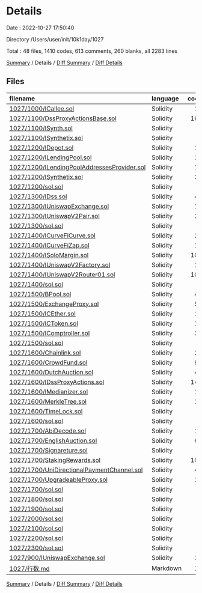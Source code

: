 # Details

Date : 2022-10-27 17:50:40

Directory /Users/user/init/10k1day/1027

Total : 48 files,  1410 codes, 613 comments, 260 blanks, all 2283 lines

[Summary](results.md) / Details / [Diff Summary](diff.md) / [Diff Details](diff-details.md)

## Files
| filename | language | code | comment | blank | total |
| :--- | :--- | ---: | ---: | ---: | ---: |
| [1027/1000/ICallee.sol](/1027/1000/ICallee.sol) | Solidity | 11 | 15 | 5 | 31 |
| [1027/1100/DssProxyActionsBase.sol](/1027/1100/DssProxyActionsBase.sol) | Solidity | 168 | 28 | 38 | 234 |
| [1027/1100/ISynth.sol](/1027/1100/ISynth.sol) | Solidity | 7 | 5 | 5 | 17 |
| [1027/1100/ISynthetix.sol](/1027/1100/ISynthetix.sol) | Solidity | 9 | 0 | 8 | 17 |
| [1027/1200/IDepot.sol](/1027/1200/IDepot.sol) | Solidity | 14 | 12 | 2 | 28 |
| [1027/1200/ILendingPool.sol](/1027/1200/ILendingPool.sol) | Solidity | 17 | 16 | 4 | 37 |
| [1027/1200/ILendingPoolAddressesProvider.sol](/1027/1200/ILendingPoolAddressesProvider.sol) | Solidity | 11 | 9 | 3 | 23 |
| [1027/1200/ISynthetix.sol](/1027/1200/ISynthetix.sol) | Solidity | 22 | 19 | 3 | 44 |
| [1027/1200/sol.sol](/1027/1200/sol.sol) | Solidity | 0 | 0 | 1 | 1 |
| [1027/1300/IDss.sol](/1027/1300/IDss.sol) | Solidity | 48 | 23 | 8 | 79 |
| [1027/1300/IUniswapExchange.sol](/1027/1300/IUniswapExchange.sol) | Solidity | 17 | 14 | 3 | 34 |
| [1027/1300/IUniswapV2Pair.sol](/1027/1300/IUniswapV2Pair.sol) | Solidity | 29 | 19 | 4 | 52 |
| [1027/1300/sol.sol](/1027/1300/sol.sol) | Solidity | 0 | 0 | 1 | 1 |
| [1027/1400/ICurveFiCurve.sol](/1027/1400/ICurveFiCurve.sol) | Solidity | 28 | 25 | 4 | 57 |
| [1027/1400/ICurveFiZap.sol](/1027/1400/ICurveFiZap.sol) | Solidity | 11 | 9 | 2 | 22 |
| [1027/1400/ISoloMargin.sol](/1027/1400/ISoloMargin.sol) | Solidity | 106 | 64 | 17 | 187 |
| [1027/1400/IUniswapV2Factory.sol](/1027/1400/IUniswapV2Factory.sol) | Solidity | 10 | 7 | 4 | 21 |
| [1027/1400/IUniswapV2Router01.sol](/1027/1400/IUniswapV2Router01.sol) | Solidity | 100 | 16 | 3 | 119 |
| [1027/1400/sol.sol](/1027/1400/sol.sol) | Solidity | 0 | 0 | 1 | 1 |
| [1027/1500/BPool.sol](/1027/1500/BPool.sol) | Solidity | 46 | 46 | 2 | 94 |
| [1027/1500/ExchangeProxy.sol](/1027/1500/ExchangeProxy.sol) | Solidity | 56 | 6 | 4 | 66 |
| [1027/1500/ICEther.sol](/1027/1500/ICEther.sol) | Solidity | 14 | 12 | 3 | 29 |
| [1027/1500/ICToken.sol](/1027/1500/ICToken.sol) | Solidity | 14 | 12 | 3 | 29 |
| [1027/1500/IComptroller.sol](/1027/1500/IComptroller.sol) | Solidity | 22 | 20 | 13 | 55 |
| [1027/1500/sol.sol](/1027/1500/sol.sol) | Solidity | 0 | 0 | 1 | 1 |
| [1027/1600/Chainlink.sol](/1027/1600/Chainlink.sol) | Solidity | 25 | 5 | 6 | 36 |
| [1027/1600/CrowdFund.sol](/1027/1600/CrowdFund.sol) | Solidity | 96 | 30 | 24 | 150 |
| [1027/1600/DutchAuction.sol](/1027/1600/DutchAuction.sol) | Solidity | 47 | 32 | 10 | 89 |
| [1027/1600/IDssProxyActions.sol](/1027/1600/IDssProxyActions.sol) | Solidity | 144 | 64 | 13 | 221 |
| [1027/1600/IMedianizer.sol](/1027/1600/IMedianizer.sol) | Solidity | 19 | 16 | 2 | 37 |
| [1027/1600/MerkleTree.sol](/1027/1600/MerkleTree.sol) | Solidity | 19 | 14 | 3 | 36 |
| [1027/1600/TimeLock.sol](/1027/1600/TimeLock.sol) | Solidity | 4 | 0 | 1 | 5 |
| [1027/1600/sol.sol](/1027/1600/sol.sol) | Solidity | 0 | 0 | 1 | 1 |
| [1027/1700/AbiDecode.sol](/1027/1700/AbiDecode.sol) | Solidity | 15 | 10 | 4 | 29 |
| [1027/1700/EnglishAuction.sol](/1027/1700/EnglishAuction.sol) | Solidity | 63 | 6 | 16 | 85 |
| [1027/1700/Signareture.sol](/1027/1700/Signareture.sol) | Solidity | 0 | 0 | 1 | 1 |
| [1027/1700/StakingRewards.sol](/1027/1700/StakingRewards.sol) | Solidity | 105 | 37 | 7 | 149 |
| [1027/1700/UniDirectionalPaymentChannel.sol](/1027/1700/UniDirectionalPaymentChannel.sol) | Solidity | 44 | 10 | 14 | 68 |
| [1027/1700/UpgradeableProxy.sol](/1027/1700/UpgradeableProxy.sol) | Solidity | 16 | 2 | 6 | 24 |
| [1027/1700/sol.sol](/1027/1700/sol.sol) | Solidity | 0 | 0 | 1 | 1 |
| [1027/1800/sol.sol](/1027/1800/sol.sol) | Solidity | 0 | 0 | 1 | 1 |
| [1027/1900/sol.sol](/1027/1900/sol.sol) | Solidity | 0 | 0 | 1 | 1 |
| [1027/2000/sol.sol](/1027/2000/sol.sol) | Solidity | 0 | 0 | 1 | 1 |
| [1027/2100/sol.sol](/1027/2100/sol.sol) | Solidity | 0 | 0 | 1 | 1 |
| [1027/2200/sol.sol](/1027/2200/sol.sol) | Solidity | 0 | 0 | 1 | 1 |
| [1027/2300/sol.sol](/1027/2300/sol.sol) | Solidity | 0 | 0 | 1 | 1 |
| [1027/900/IUniswapExchange.sol](/1027/900/IUniswapExchange.sol) | Solidity | 37 | 10 | 2 | 49 |
| [1027/行数.md](/1027/%E8%A1%8C%E6%95%B0.md) | Markdown | 16 | 0 | 1 | 17 |

[Summary](results.md) / Details / [Diff Summary](diff.md) / [Diff Details](diff-details.md)